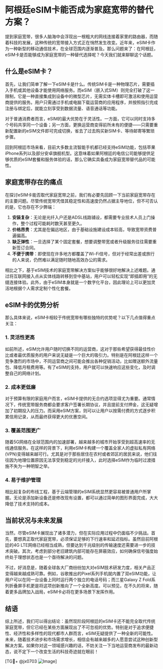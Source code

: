 # 阿根廷eSIM卡能否成为家庭宽带的替代方案？

提到家庭宽带，很多人脑海中会浮现出一根粗大的网线连接着家里的路由器，而随着科技的发展，这种传统的宽带接入方式正在悄然发生改变。近年来，eSIM卡作为一种新型的移动通信技术，在全球范围内逐渐普及。那么问题来了：在阿根廷，eSIM卡是否能够成为家庭宽带的一种替代选择呢？今天我们就来聊聊这个话题。

## 什么是eSIM卡？

首先，让我们简单了解一下eSIM卡是什么。传统SIM卡是一种物理芯片，需要插入手机或其他设备才能使用网络服务。而eSIM（嵌入式SIM）则完全打破了这一限制，它是一种直接集成到设备中的微型芯片，无需实体卡槽即可激活和使用运营商提供的服务。用户只需通过手机或电脑下载运营商的应用程序，并按照指引完成注册与绑定后，就能立刻享受到数据流量、语音通话等功能。

对于普通消费者而言，eSIM的最大优势在于灵活性。一方面，它可以同时支持多个号码共享同一个设备；另一方面，更换运营商变得前所未有的便捷——只需要重新配置新的eSIM文件即可完成切换，省去了过去购买新SIM卡、等待邮寄等繁琐步骤。

回到阿根廷市场来看，目前大多数主流智能手机都已经支持eSIM功能，包括苹果iPhone系列以及部分安卓旗舰机型。这意味着如果阿根廷的电信公司能够提供足够优质的eSIM套餐和服务体验的话，那么它确实具备成为家庭宽带替代品的可能性。

## 家庭宽带存在的痛点

在探讨eSIM卡能否取代家庭宽带之前，我们有必要先回顾一下当前家庭宽带存在的主要问题。尽管传统宽带凭借其稳定性和高速度仍然占据主导地位，但不可否认的是，它也存在不少弊端：

1. **安装复杂**：无论是光纤入户还是ADSL线路铺设，都需要专业技术人员上门操作，整个过程可能耗时数天甚至更久。
2. **价格昂贵**：尤其是在偏远地区，由于基础设施建设成本较高，导致宽带资费普遍偏高。
3. **缺乏弹性**：一旦选择了某个固定套餐，想要调整带宽或者升级服务往往需要重新签订合同。
4. **不便于携带**：即使现在许多地方都覆盖了Wi-Fi信号，但对于经常出差或旅行的人来说，仍然难以满足随时随地高效办公的需求。

相比之下，基于eSIM技术的家庭宽带解决方案似乎能够很好地解决上述难题。通过将互联网接入点从实体线路转移到空中基站，用户可以轻松实现“即插即用”的无缝连接体验。此外，由于eSIM本身就是一个数字化平台，因此理论上可以更加灵活地根据个人需求定制个性化套餐。

## eSIM卡的优势分析

那么具体来说，eSIM卡相较于传统宽带有哪些独特的优势呢？以下几点值得重点关注：

### 1. 灵活性更高
如前所述，eSIM允许用户随时切换不同的运营商，这对于那些希望获得最佳性价比或者最优质服务的用户来说无疑是一个巨大的吸引力。特别是在阿根廷这样一个竞争激烈的市场中，不同运营商之间可能会推出各种促销活动，比如赠送额外流量包、降低月租费用等。有了eSIM的支持，用户就可以快速响应这些变化，及时调整自己的网络计划。

### 2. 成本更低廉
对于预算有限的家庭用户而言，eSIM卡提供的无合约选项显得尤为重要。通常情况下，传统宽带服务商都会要求客户签署长期协议，并且提前支付押金，这无疑增加了初期投入的压力。而采用eSIM方案，则可以让用户以按需付费的方式逐步积累信用记录，从而最终获得更大的优惠空间。

### 3. 覆盖范围更广
随着5G网络在全球范围内的加速部署，越来越多的城市开始享受到超高速率的无线通信服务。在这样的背景下，利用eSIM卡构建一个覆盖全家人的虚拟私有网络(VPN)变得越来越可行。尤其是对于那些居住在农村或者郊区的居民来说，他们往往因为地理位置原因无法享受到稳定的光纤接入，此时选择eSIM作为临时过渡措施不失为一种明智之举。

### 4. 易于维护管理
相比起复杂的布线工程，基于云端管理的eSIM系统显然更容易被普通用户所掌握。无论是添加新设备还是修改现有设置，都可以通过简单的图形界面完成，大大降低了技术支持的成本。

## 当前状况与未来发展

当然，尽管eSIM卡展现出了诸多潜力，但在实际应用过程中仍面临不少挑战。首先，要想真正取代家庭宽带，必须保证足够的下行速率和延迟指标。虽然目前阿根廷的4G LTE网络已经相当成熟，但要达到千兆级别的传输速度还需要进一步的技术突破。其次，考虑到部分老旧建筑内部可能存在屏蔽效应，如何确保信号强度始终处于理想状态也是一个亟待解决的问题。

不过，好消息是，随着全球各大厂商纷纷加大对eSIM技术研发力度，相关产品正变得越来越成熟可靠。例如，谷歌推出的Pixel系列手机就内置了双eSIM功能，让用户可以在同一台设备上同时运行两个独立的电话号码；而三星Galaxy Z Fold系列折叠屏手机更是将这项创新推向了一个全新高度。可以预见，在不久的将来，随着更多品牌加入战局，eSIM卡必将在更多场景下发挥作用。

## 结语

综上所述，我们可以得出结论：虽然现阶段阿根廷的eSIM卡还不能完全取代传统家庭宽带，但它已经在某些方面展现出了不可忽视的优势。特别是对于追求便捷性、经济性和多样性的现代都市人群而言，eSIM无疑提供了一种全新的可能性。未来，随着技术进步和市场需求增长，相信会有越来越多的人愿意尝试这种创新型解决方案。如果你对这一领域感兴趣的话，不妨关注一下当地运营商发布的最新动态，说不定下一个改变生活的科技奇迹就在眼前！

[TG💪+ @jx0703 ![Image](https://github.com/user-attachments/assets/dbca1d08-cadb-493c-b0ec-ad6f7a83f270)]